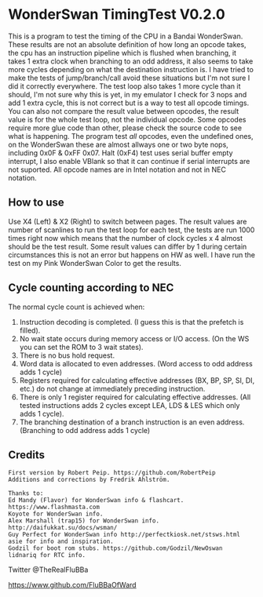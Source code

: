 # WonderSwan TimingTest V0.2.0

This is a program to test the timing of the CPU in a Bandai WonderSwan.
These results are not an absolute definition of how long an opcode takes, the cpu has an instruction pipeline which is flushed when branching, it takes 1 extra clock when branching to an odd address, it also seems to take more cycles depending on what the destination instruction is. I have tried to make the tests of jump/branch/call avoid these situations but I'm not sure I did it correctly everywhere.
The test loop also takes 1 more cycle than it should, I'm not sure why this is yet, in my emulator I check for 3 nops and add 1 extra cycle, this is not correct but is a way to test all opcode timings.
You can also not compare the result value between opcodes, the result value is for the whole test loop, not the individual opcode. Some opcodes require more glue code than other, please check the source code to see what is happening.
The program test _all_ opcodes, even the undefined ones, on the WonderSwan these are almost allways one or two byte nops, including 0x0F & 0xFF 0x07.
Halt (0xF4) test uses serial buffer empty interrupt, I also enable VBlank so that it can continue if serial interrupts are not suported.
All opcode names are in Intel notation and not in NEC notation.

## How to use

Use X4 (Left) & X2 (Right) to switch between pages.
The result values are number of scanlines to run the test loop for each test, the tests are run 1000 times right now which means that the number of clock cycles x 4 almost should be the test result. Some result values can differ by 1 during certain circumstances this is not an error but happens on HW as well.
I have run the test on my Pink WonderSwan Color to get the results.

## Cycle counting according to NEC

The normal cycle count is achieved when:

1. Instruction decoding is completed. (I guess this is that the prefetch is filled).
2. No wait state occurs during memory access or I/O access. (On the WS you can set the ROM to 3 wait states).
3. There is no bus hold request.
4. Word data is allocated to even addresses. (Word access to odd address adds 1 cycle)
5. Registers required for calculating effective addresses (BX, BP, SP, SI, DI, etc.) do not change at immediately preceding instruction.
6. There is only 1 register required for calculating effective addresses. (All tested instructions adds 2 cycles except LEA, LDS & LES which only adds 1 cycle).
7. The branching destination of a branch instruction is an even address. (Branching to odd address adds 1 cycle)

## Credits

```text
First version by Robert Peip. https://github.com/RobertPeip
Additions and corrections by Fredrik Ahlström.

Thanks to:
Ed Mandy (Flavor) for WonderSwan info & flashcart. https://www.flashmasta.com
Koyote for WonderSwan info.
Alex Marshall (trap15) for WonderSwan info. http://daifukkat.su/docs/wsman/
Guy Perfect for WonderSwan info http://perfectkiosk.net/stsws.html
asie for info and inspiration.
Godzil for boot rom stubs. https://github.com/Godzil/NewOswan
lidnariq for RTC info.
```

Twitter @TheRealFluBBa

<https://www.github.com/FluBBaOfWard>
